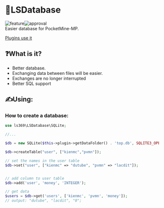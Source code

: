 # 💾LSDatabase
<img alt="feature" src="https://img.shields.io/badge/feature-database-aqua"><img alt="approval" src="https://img.shields.io/badge/data_management-blue"><br>
Easier database for PocketMine-MP.

<a href="https://github.com/search?q=LootSpace369%2FLSDatabase&type=code">Plugins use it</a>

## ❓What is it?
- Better database.
- Exchanging data between files will be easier.
- Exchanges are no longer interrupted
- Better SQL support

## ✍️Using:
### How to create a database:
```PHP
use ls369\LSDatabase\SQLite;

//...

$db = new SQLite($this->plugin->getDataFolder() . 'top.db', SQLITE3_OPEN_READWRITE | SQLITE3_OPEN_CREATE);

$db->createTable("user", ["kienmc","pvmn"]);

// set the names in the user table
$db->set("user", ["kienmc" => "dutube", "pvmn" => "lacdit"]);


// add column to user table
$db->add('user', 'money', 'INTEGER');

// get data
$users = $db->get('users', ['kienmc', 'pvmn', 'money']);
// output: "dutube", "lacdit", "0";

```
